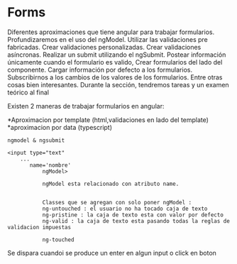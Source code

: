 # Forms

Diferentes aproximaciones que tiene angular para trabajar formularios.
Profundizaremos en el uso del ngModel.
Utilizar las validaciones pre fabricadas.
Crear validaciones personalizadas.
Crear validaciones asíncronas.
Realizar un submit utilizando el ngSubmit.
Postear información únicamente cuando el formulario es valido,
Crear formularios del lado del componente.
Cargar información por defecto a los formularios.
Subscribirnos a los cambios de los valores de los formularios.
Entre otras cosas bien interesantes.
Durante la sección, tendremos tareas y un examen teórico al final



Existen 2 maneras de trabajar formularios en angular: 

*Aproximacion por template (html,validaciones en lado del template)
*aproximacion por data (typescript)


 
    ngmodel & ngsubmit		
		
	<input type="text"
		...			
	       name='nombre'
               ngModel>
               
               ngModel esta relacionado con atributo name.
               
               
               Classes que se agregan con solo poner ngModel :
               ng-untouched : el usuario no ha tocado caja de texto
               ng-pristine : la caja de texto esta con valor por defecto
               ng-valid : la caja de texto esta pasando todas la reglas de validacion impuestas 
               
               ng-touched
               
 
 <form nonvalidate="">


 <form (ngSubmit)="save()">
 Se dispara cuandoi se produce un enter en algun input o click en boton
               
              
